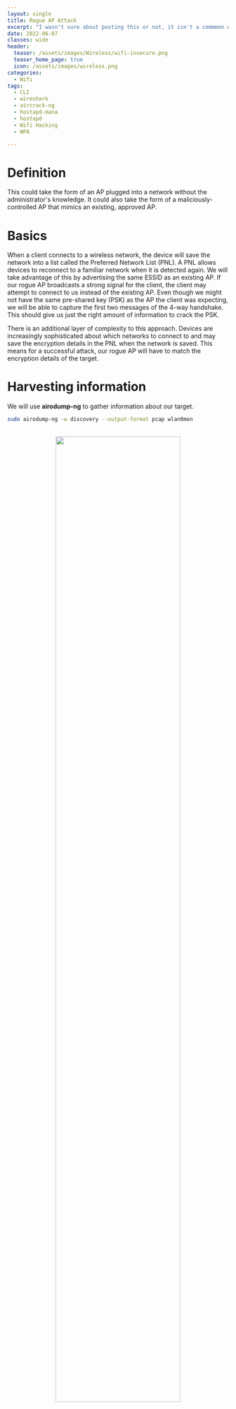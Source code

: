 ```yaml
---
layout: single
title: Rogue AP Attack
excerpt: "I wasn't sure about posting this or not, it isn't a commmon way to capture handshaked but I will post it because I find interesting how to configure a WIFI network. In this post we capture a wpa handshake by creating a false AP of the real WIFI and when any client try to connect to our false WIFI network, we will capture the handshake to crack it localy."
date: 2022-06-07
classes: wide
header:
  teaser: /assets/images/Wireless/wifi-insecure.png
  teaser_home_page: true
  icon: /assets/images/wireless.png
categories:
  - Wifi
tags:
  - CLI
  - wireshark
  - aircrack-ng
  - hostapd-mana
  - hostapd
  - Wifi Hacking
  - WPA

---
```


# Definition
This could take the form of an AP plugged into a network without the administrator's knowledge. It could also take the form of a maliciously-controlled AP that mimics an existing, approved AP.

# Basics
When a client connects to a wireless network, the device will save the network into a list called the Preferred Network List (PNL). A PNL allows devices to reconnect to a familiar network when it is detected again. We will take advantage of this by advertising the same ESSID as an existing AP. If our rogue AP broadcasts a strong signal for the client, the client may attempt to connect to us instead of the existing AP. Even though we might not have the same pre-shared key (PSK) as the AP the client was expecting, we will be able to capture the first two messages of the 4-way handshake. This should give us just the right amount of information to crack the PSK.

There is an additional layer of complexity to this approach. Devices are increasingly sophisticated about which networks to connect to and may save the encryption details in the PNL when the network is saved. This means for a successful attack, our rogue AP will have to match the encryption details of the target.

# Harvesting information
We will use **airodump-ng** to gather information about our target.
```bash
sudo airodump-ng -w discovery --output-format pcap wlan0mon
```

<br>
<div style="text-align:center"><img style="width: 75%" src="/assets/images/Wireless/airodumpIMGrogue.png" /></div>
<br>

Based on this information, we can deduce that the Mostar network is most likely 802.11n. When we create our rogue AP, we should match these settings as closely as possible to ensure that clients automatically connect to our rogue AP based on their Preferred Network List.

We shouldn't solely trust the output of airodump-ng since it only shows the highest encryption possible. If the Mostar target network also supports WPA1, that information will not be displayed in the table.

## Analysing output
To get more information, let's open the output Pcap in Wireshark by running `wireshark discovery-01.cap`.
To filter the packet we need, we will use the filter `wlan.fc.type_subtype == 0x08 && wlan.ssid == "<ssid>"` and analyse the beacon frames.

<br>
<div style="text-align:center"><img style="width: 75%" src="/assets/images/Wireless/wiresharkIMGrogue.png" /></div>
<br>

## Extracted info

| Info | Extracted |
|:----:|:---------:|
| ESSID | MOVISTAR_FBD8 |
| BSSID | E6:B4:E6:5C:FB:E6 |
| Encryptation | WPA2 (AES/CCMP) |
| Auth method | PSK |
| Channel | 1 |
| HW specs | 802.11n |

It can have multiple encryptation methods, exaple:

| Info | Extracted |
|:----:|:---------:|
| ESSID | Mostar |
| BSSID | FC:7A:2B:88:63:EF |
| Encryptation | WPA (TKIP/CCMP) and WPA2 (TKIP/CCMP) |
| Auth method | PSK |
| Channel | 1 |
| HW specs | 802.11n |

# Creating rogue AP
We will use the **hostapd-mana** linux packet (found in apt and in AUR).

## Building the hostapd-mana Configuration
The configuration file for hostapd-mana has many parameters that can be configured, but we won't need most of them for this module. The developers have provided an example hostap.conf file. We could examine it and discover which configuration items we need to set.

Insted we will build a simple configuration file with the most relevant parameters.

<br>
<div style="text-align:center"><img style="width: 30%" src="/assets/images/Wireless/hostapdCONF1.png" /></div>
<br>

The _interface_ parameter will configure hostapd-mana to use the wlan0 interface. Next, the SSID is set to "MOVISTAR\_FBD8" with the _ssid_ parameter. Finally, we set the channel to "1" to match the target access point.

By default, hostapd-mana will run in 802.11b. In order to meet our target's settings, we need to change this to IEEE 802.11n. To accomplish this, we set the ieee80211n parameter to "1" in order to enable 802.11n. Next, we need to specify the band to 2.4 GHz by setting the hw_mode parameter to the letter "g". If the network was running on 5 GHz, we would set hw_mode to "a".

<br>
<div style="text-align:center"><img style="width: 30%" src="/assets/images/Wireless/hostapdCONF2.png" /></div>
<br>

Next, we can move on to the encryption and authentication settings. These will be important for us to configure in a way that mimics the target AP. First, we will set the _wpa_ parameter to the integer "3" to enable both WPA and WPA2 (setting this parameter to "1" enables only WPA and setting the value to "2" enables only WPA2).

We need to set the authentication to PSK and set the key as well. We can enable PSK authentication by setting the _wpa_key_mgmt_ parameter to "WPA-PSK". To set the key, we'll use the _wpa_passphrase_ parameter. The value we set the _wpa_passphrase_ parameter to is irrelevant, since we are only attempting to capture a handshake.

Next, to enable TKIP/CCMP encryption with WPA1, we set _wpa_pairwise_ to "TKIP CCMP". Finally, we set the _rsn_pairwise_ to "TKIP CCMP" as well in order to enable TKIP/CCMP with WPA2 encryption. If the target was using exclusively WPA or WPA2, we would only set _wpa_pairwise_ or _rsn_pairwise_. The cipher suite for multicast traffic is automatically set by hostapd-mana and we don't need to make any changes in the configuration for it. 

The only configuration that we need to be concerned about is _mana_wpaout_, which will specify where to save the captured handshakes (in a Hashcat hccapx format). Each handshake that is captured will be appended to this file. We'll save our captured handshakes to the file named /tmp/FBD8.hccapx

At this point the config file will look somthing like this:

<br>
<div style="text-align:center"><img style="width: 60%" src="/assets/images/Wireless/hostapdCONF3.png" /></div>
<br>

## Capturing Handshakes

```bash
sudo hostapd-mana FBD8-mana.conf # APT version
sudo hostapd FBD8-mana.conf # AUR version
```

<br>
<div style="text-align:center"><img style="width: 75%" src="/assets/images/Wireless/hostapdRUN.png" /></div>
<br>

If a client connects to the AP we will capture the handshake to the hccapx file, if already connected deviced do not reconnect to the new one, we can perform an deathentication attack but we will need another wireless interface.

<br>
<div style="text-align:center"><img style="width: 75%" src="/assets/images/Wireless/hostapdRUNCaptured.png" /></div>
<br>

### Deauthentication attack
To deauthenticate clients, we first connect a new wireless card and start monitor mode on channel 1 by using airmon-ng. The channel should be set to "1" to match that of our target AP. This is all accomplished by running `sudo airmon-ng start wlan1 1`. Next, we can use **aireplay-ng** to run a deauthentication attack (**-0**), continuously (**0**), against all clients connected to our target AP (**-a \<bssid>**).

```bash
aireplay-ng -0 0 -a E6:B4:E6:5C:FB:E6 wlan1mon
```

## Cracking
The captured handshakes are written to a hccapx file. This format is primarily meant to be used with Hashcat, but we can also crack it with aircrack-ng.

```bash
aircrack-ng FBD8.hccapx -w /usr/share/wordlists/rockyou.txt
```

<br>
<div style="text-align:center"><img style="width: 75%" src="/assets/images/Wireless/hostapdCracked.png" /></div>
<br>